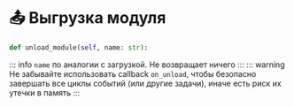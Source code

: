 # 📤 Выгрузка модуля

```python
def unload_module(self, name: str):
```

::: info
`name` по аналогии с загрузкой. Не возвращает ничего
:::
::: warning
Не забывайте использовать callback `on_unload`, чтобы безопасно завершать все циклы событий (или другие задачи), иначе есть риск их утечки в память
:::
